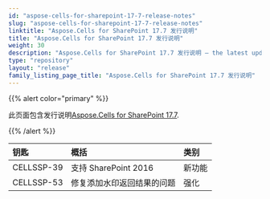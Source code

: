 ```yaml
---
id: "aspose-cells-for-sharepoint-17-7-release-notes"
slug: "aspose-cells-for-sharepoint-17-7-release-notes"
linktitle: "Aspose.Cells for SharePoint 17.7 发行说明"
title: "Aspose.Cells for SharePoint 17.7 发行说明"
weight: 30
description: "Aspose.Cells for SharePoint 17.7 发行说明 – the latest updates and fixes."
type: "repository"
layout: "release"
family_listing_page_title: "Aspose.Cells for SharePoint 17.7 发行说明"
---
```

{{% alert color="primary" %}} 

此页面包含发行说明[Aspose.Cells for SharePoint 17.7](https://releases.aspose.com/cells/sharepoint/new-releases/aspose.cells-for-sharepoint-17.7/).

{{% /alert %}} 

|**钥匙**|**概括**|**类别**|
|:- |:- |:- |
|CELLSSP-39|支持 SharePoint 2016|新功能|
|CELLSSP-53|修复添加水印返回结果的问题|强化|

